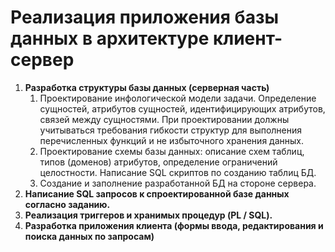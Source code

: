 # Реализация приложения базы данных в архитектуре клиент-сервер
1. **Разработка структуры базы данных (серверная часть)**
    1. Проектирование инфологической модели задачи. Определение сущностей, атрибутов сущностей, идентифицирующих атрибутов, связей между сущностями. При проектировании должны учитываться требования гибкости структур для выполнения перечисленных функций и не избыточного хранения данных.
    1. Проектирование схемы базы данных: описание схем таблиц, типов (доменов) атрибутов, определение ограничений целостности. Написание SQL скриптов по созданию таблиц БД.
    1. Создание и заполнение разработанной БД на стороне сервера.
2. **Написание SQL запросов к спроектированной базе данных согласно заданию.**
3. **Реализация триггеров и хранимых процедур (PL / SQL).**
4. **Разработка приложения клиента (формы ввода, редактирования и поиска данных по запросам)**
